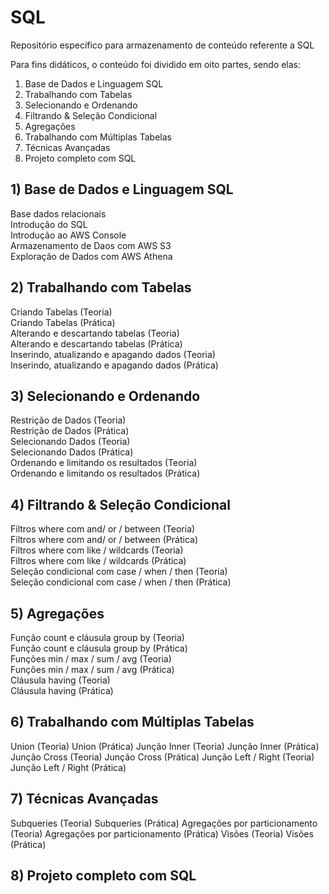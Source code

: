 # SQL

Repositório específico para armazenamento de conteúdo referente a SQL

Para fins didáticos, o conteúdo foi dividido em oito partes, sendo elas: 
1) Base de Dados e Linguagem SQL
2) Trabalhando com Tabelas
3) Selecionando e Ordenando
4) Filtrando & Seleção Condicional
5) Agregações
6) Trabalhando com Múltiplas Tabelas
7) Técnicas Avançadas
8) Projeto completo com SQL

## 1) Base de Dados e Linguagem SQL

Base dados relacionais <br>
Introdução do SQL <br>
Introdução ao AWS Console <br>
Armazenamento de Daos com AWS S3 <br>
Exploração de Dados com AWS Athena <br>

## 2) Trabalhando com Tabelas

Criando Tabelas (Teoria) <br>
Criando Tabelas (Prática) <br>
Alterando e descartando tabelas (Teoria) <br>
Alterando e descartando tabelas (Prática) <br>
Inserindo, atualizando e apagando dados (Teoria) <br>
Inserindo, atualizando e apagando dados (Prática) <br>

## 3) Selecionando e Ordenando

Restrição de Dados (Teoria) <br>
Restrição de Dados (Prática) <br>
Selecionando Dados (Teoria) <br>
Selecionando Dados (Prática) <br>
Ordenando e limitando os resultados (Teoria) <br>
Ordenando e limitando os resultados (Prática) <br>

## 4) Filtrando & Seleção Condicional

Filtros where com and/ or / between (Teoria) <br>
Filtros where com and/ or / between (Prática) <br>
Filtros where com like / wildcards (Teoria) <br>
Filtros where com like / wildcards (Prática) <br>
Seleção condicional com case / when / then (Teoria) <br>
Seleção condicional com case / when / then (Prática) <br>

## 5) Agregações

Função count e cláusula group by (Teoria) <br>
Função count e cláusula group by (Prática) <br>
Funções min / max / sum / avg (Teoria) <br>
Funções min / max / sum / avg (Prática) <br>
Cláusula having (Teoria) <br>
Cláusula having (Prática) <br>

## 6) Trabalhando com Múltiplas Tabelas

Union (Teoria)
Union (Prática)
Junção Inner (Teoria)
Junção Inner (Prática)
Junção Cross (Teoria)
Junção Cross (Prática)
Junção Left / Right (Teoria)
Junção Left / Right (Prática)

## 7) Técnicas Avançadas

Subqueries (Teoria)
Subqueries (Prática)
Agregações por particionamento (Teoria)
Agregações por particionamento (Prática)
Visões (Teoria)
Visões (Prática)

## 8) Projeto completo com SQL
